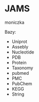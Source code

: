 # JAMS

moniczka

Bazy: 

* Uniprot
* Assebly
* Nucleotide
* PDB
* Protein
*  Taxonomy
* pubmed
* PMC
* PubChem
* KEGG
* String
